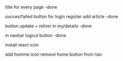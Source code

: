 title for every page -done

succes/failed button for
login
register
add article -done

button update + retirer in my/details -done

in navbar logout button -done

install react icon

add homme icon remove home button from nav